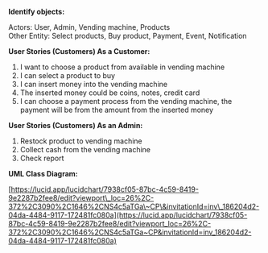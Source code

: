   
**Identify objects:**

Actors: User, Admin, Vending machine, Products  
Other Entity: Select products, Buy product, Payment, Event, Notification

**User Stories (Customers) As a Customer:**

1) I want to choose a product from available in vending machine  
2) I can select a product to buy   
3) I can insert money into the vending machine  
4) The inserted money could be coins, notes, credit card  
5) I can choose a payment process from the vending machine, the payment will be from the amount from the inserted money  
     
   

**User Stories (Customers) As an Admin:**

1) Restock product to vending machine  
2) Collect cash from the vending machine  
3) Check report

**UML Class Diagram:**

[https://lucid.app/lucidchart/7938cf05-87bc-4c59-8419-9e2287b2fee8/edit?viewport\_loc=26%2C-372%2C3090%2C1646%2CNS4c5aTGa\~CP\&invitationId=inv\_186204d2-04da-4484-9117-172481fc080a](https://lucid.app/lucidchart/7938cf05-87bc-4c59-8419-9e2287b2fee8/edit?viewport_loc=26%2C-372%2C3090%2C1646%2CNS4c5aTGa~CP&invitationId=inv_186204d2-04da-4484-9117-172481fc080a)